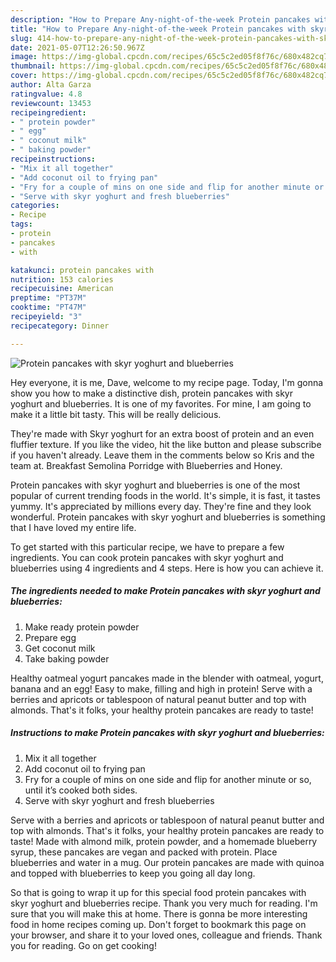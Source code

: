 ```yaml
---
description: "How to Prepare Any-night-of-the-week Protein pancakes with skyr yoghurt and blueberries"
title: "How to Prepare Any-night-of-the-week Protein pancakes with skyr yoghurt and blueberries"
slug: 414-how-to-prepare-any-night-of-the-week-protein-pancakes-with-skyr-yoghurt-and-blueberries
date: 2021-05-07T12:26:50.967Z
image: https://img-global.cpcdn.com/recipes/65c5c2ed05f8f76c/680x482cq70/protein-pancakes-with-skyr-yoghurt-and-blueberries-recipe-main-photo.jpg
thumbnail: https://img-global.cpcdn.com/recipes/65c5c2ed05f8f76c/680x482cq70/protein-pancakes-with-skyr-yoghurt-and-blueberries-recipe-main-photo.jpg
cover: https://img-global.cpcdn.com/recipes/65c5c2ed05f8f76c/680x482cq70/protein-pancakes-with-skyr-yoghurt-and-blueberries-recipe-main-photo.jpg
author: Alta Garza
ratingvalue: 4.8
reviewcount: 13453
recipeingredient:
- " protein powder"
- " egg"
- " coconut milk"
- " baking powder"
recipeinstructions:
- "Mix it all together"
- "Add coconut oil to frying pan"
- "Fry for a couple of mins on one side and flip for another minute or so, until it’s cooked both sides."
- "Serve with skyr yoghurt and fresh blueberries"
categories:
- Recipe
tags:
- protein
- pancakes
- with

katakunci: protein pancakes with 
nutrition: 153 calories
recipecuisine: American
preptime: "PT37M"
cooktime: "PT47M"
recipeyield: "3"
recipecategory: Dinner

---
```



![Protein pancakes with skyr yoghurt and blueberries](https://img-global.cpcdn.com/recipes/65c5c2ed05f8f76c/680x482cq70/protein-pancakes-with-skyr-yoghurt-and-blueberries-recipe-main-photo.jpg)

Hey everyone, it is me, Dave, welcome to my recipe page. Today, I'm gonna show you how to make a distinctive dish, protein pancakes with skyr yoghurt and blueberries. It is one of my favorites. For mine, I am going to make it a little bit tasty. This will be really delicious.

They&#39;re made with Skyr yoghurt for an extra boost of protein and an even fluffier texture. If you like the video, hit the like button and please subscribe if you haven&#39;t already. Leave them in the comments below so Kris and the team at. Breakfast Semolina Porridge with Blueberries and Honey.

Protein pancakes with skyr yoghurt and blueberries is one of the most popular of current trending foods in the world. It's simple, it is fast, it tastes yummy. It's appreciated by millions every day. They're fine and they look wonderful. Protein pancakes with skyr yoghurt and blueberries is something that I have loved my entire life.


To get started with this particular recipe, we have to prepare a few ingredients. You can cook protein pancakes with skyr yoghurt and blueberries using 4 ingredients and 4 steps. Here is how you can achieve it.

<!--inarticleads1-->

##### The ingredients needed to make Protein pancakes with skyr yoghurt and blueberries:

1. Make ready  protein powder
1. Prepare  egg
1. Get  coconut milk
1. Take  baking powder


Healthy oatmeal yogurt pancakes made in the blender with oatmeal, yogurt, banana and an egg! Easy to make, filling and high in protein! Serve with a berries and apricots or tablespoon of natural peanut butter and top with almonds. That&#39;s it folks, your healthy protein pancakes are ready to taste! 

<!--inarticleads2-->

##### Instructions to make Protein pancakes with skyr yoghurt and blueberries:

1. Mix it all together
1. Add coconut oil to frying pan
1. Fry for a couple of mins on one side and flip for another minute or so, until it’s cooked both sides.
1. Serve with skyr yoghurt and fresh blueberries


Serve with a berries and apricots or tablespoon of natural peanut butter and top with almonds. That&#39;s it folks, your healthy protein pancakes are ready to taste! Made with almond milk, protein powder, and a homemade blueberry syrup, these pancakes are vegan and packed with protein. Place blueberries and water in a mug. Our protein pancakes are made with quinoa and topped with blueberries to keep you going all day long. 

So that is going to wrap it up for this special food protein pancakes with skyr yoghurt and blueberries recipe. Thank you very much for reading. I'm sure that you will make this at home. There is gonna be more interesting food in home recipes coming up. Don't forget to bookmark this page on your browser, and share it to your loved ones, colleague and friends. Thank you for reading. Go on get cooking!
